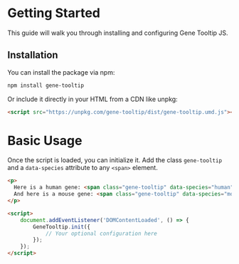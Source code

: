 # Getting Started

This guide will walk you through installing and configuring Gene Tooltip JS.

## Installation

You can install the package via npm:

```bash
npm install gene-tooltip
```

Or include it directly in your HTML from a CDN like unpkg:

```html
<script src="https://unpkg.com/gene-tooltip/dist/gene-tooltip.umd.js"></script>
```

# Basic Usage

Once the script is loaded, you can initialize it. Add the class `gene-tooltip` and a `data-species` attribute to any `<span>` element.

```html
<p>
  Here is a human gene: <span class="gene-tooltip" data-species="human">TP53</span>.
  And here is a mouse gene: <span class="gene-tooltip" data-species="mouse">Trp53</span>.
</p>

<script>
    document.addEventListener('DOMContentLoaded', () => {
        GeneTooltip.init({
            // Your optional configuration here
        });
    });
</script>
```
